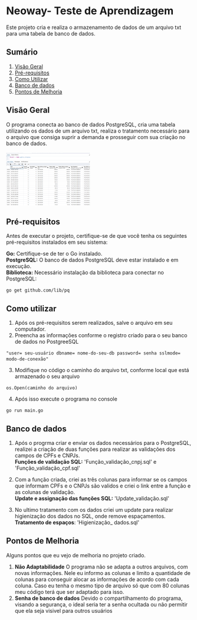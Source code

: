 <h1>Neoway- Teste de Aprendizagem</h1>

<p>Este projeto cria e realiza o armazenamento de dados de um arquivo txt para uma tabela de banco de dados.<p>

## Sumário
1. [Visão Geral](#visão-geral)
2. [Pré-requisitos](#pré-requisitos)
3. [Como Utilizar](#como-utilizar)
4. [Banco de dados](#banco-de-dados)
5. [Pontos de Melhoria](#pontos-de-melhoria)


## Visão Geral

O programa conecta ao banco de dados PostgreSQL, cria uma tabela utilizando os dados de um arquivo txt, realiza o tratamento necessário para o arquivo que consiga suprir a demanda e prosseguir com sua criação no banco de dados.<br><br>
<img src="Imagem_tab_sql.png"  width="45%" >

## Pré-requisitos
Antes de executar o projeto, certifique-se de que você tenha os seguintes pré-requisitos instalados em seu sistema:

**Go:** Certifique-se de ter o Go instalado.<br>
**PostgreSQL:** O banco de dados PostgreSQL deve estar instalado e em execução.<br>
**Biblioteca:**  Necessário instalação da biblioteca para conectar no PostgreSQL:
```
go get github.com/lib/pq 
```
## Como utilizar

1. Após os pré-requisitos serem realizados, salve o arquivo em seu computador.
2. Preencha as informações conforme o registro criado para o seu banco de dados no PostgreeSQL
```
"user= seu-usuário dbname= nome-do-seu-db password= senha sslmode= modo-de-conexão"
```
3. Modifique no código o caminho do arquivo txt, conforme local que está armazenado o seu arquivo
 ```
 os.Open(caminho do arquivo)
  ```
4. Após isso execute o programa no console
```+++++++++++++++++++++++++++++++++++++++++
go run main.go
```
## Banco de dados

1. Após o progrma criar e enviar os dados necessários para o PostgreSQL, realizei a criação de duas funções para realizar as validações dos campos de CPFs e CNPJs. <br>
**Funções de validação SQL:** 'Função_validação_cnpj.sql' e 'Função_validação_cpf.sql'

2. Com a função criada, criei as três colunas para informar se os campos que informam CPFs e o CNPJs são validos e criei o link entre a função e as colunas de validação. <br>
**Update e assignação das funções SQL:** 'Update_validação.sql'

3. No ultimo tratamento com os dados criei um update para realizar higienização dos dados no SQL, onde remove espaçamentos. <br>
**Tratamento de espaços**: 'Higienização_ dados.sql'

## Pontos de Melhoria

Alguns pontos que eu vejo de melhoria no projeto criado.
1. **Não Adaptabilidade** O programa não se adapta a outros arquivos, com novas informações. Nele eu informo as colunas e limito a quantidade de colunas para conseguir alocar as informações de acordo com cada coluna. Caso eu tenha o mesmo tipo de arquivo só que com 80 colunas meu código terá que ser adaptado para isso.
2. **Senha de banco de dados** Devido o compartilhamento do programa, visando a segurança, o ideal seria ter a senha ocultada ou não permitir que ela seja visivel para outros usuários



    
